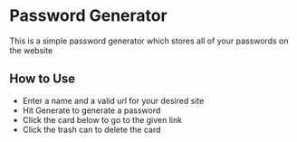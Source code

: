 # Password Generator
This is a simple password generator which stores all of your passwords on the website

## How to Use
* Enter a name and a valid url for your desired site
* Hit Generate to generate a password
* Click the card below to go to the given link
* Click the trash can to delete the card